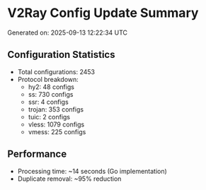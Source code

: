 # V2Ray Config Update Summary
Generated on: 2025-09-13 12:22:34 UTC

## Configuration Statistics
- Total configurations: 2453
- Protocol breakdown:
  - hy2: 48 configs
  - ss: 730 configs
  - ssr: 4 configs
  - trojan: 353 configs
  - tuic: 2 configs
  - vless: 1079 configs
  - vmess: 225 configs

## Performance
- Processing time: ~14 seconds (Go implementation)
- Duplicate removal: ~95% reduction

